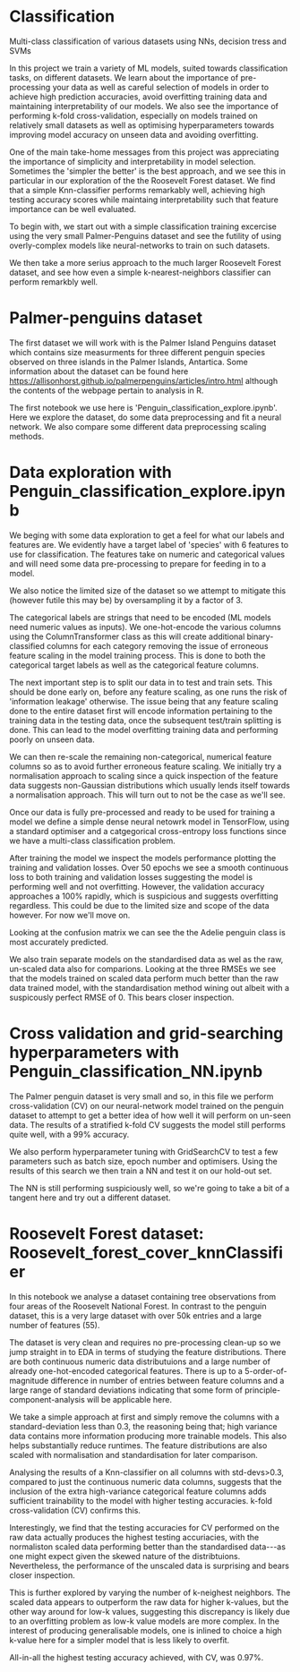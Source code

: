 # Classification
Multi-class classification of various datasets using NNs, decision tress and SVMs

In this project we train a variety of ML models, suited towards classification tasks, on different datasets. We learn about the importance of pre-processing your data as well as careful selection of models in order to achieve high prediction accuracies, avoid overfitting training data and maintaining interpretability of our models. We also see the importance of performing k-fold cross-validation, especially on models trained on relatively small datasets as well as optimising hyperparameters towards improving model accuracy on unseen data and avoiding overfitting.

One of the main take-home messages from this project was appreciating the importance of simplicity and interpretability in model selection. Sometimes the 'simpler the better' is the best approach, and we see this in particular in our exploration of the the Roosevelt Forest dataset. We find that a simple Knn-classifier performs remarkably well, achieving high testing accuracy scores while maintaing interpretability such that feature importance can be well evaluated. 

To begin with, we start out with a simple classification training excercise using the very small Palmer-Penguins dataset and see the futility of using overly-complex models like neural-networks to train on such datasets. 

We then take a more serius approach to the much larger Roosevelt Forest dataset, and see how even a simple k-nearest-neighbors classifier can perform remarkbly well.

# Palmer-penguins dataset
The first dataset we will work with is the Palmer Island Penguins dataset which contains size measurments for three different penguin species observed on three islands in the Palmer Islands, Antartica. Some information about the dataset can be found here
https://allisonhorst.github.io/palmerpenguins/articles/intro.html
although the contents of the webpage pertain to analysis in R. 

The first notebook we use here is 'Penguin_classification_explore.ipynb'. Here we explore the dataset, do some data preprocessing and fit a neural network. We also compare some different data preprocessing scaling methods. 

# Data exploration with Penguin_classification_explore.ipynb
We beging with some data exploration to get a feel for what our labels and features are. We evidently have a target label of 'species' with 6 features to use for classification. The features take on numeric and categorical values and will need some data pre-processing to prepare for feeding in to a model.

We also notice the limited size of the dataset so we attempt to mitigate this (however futile this may be) by oversampling it by a factor of 3. 

The categorical labels are strings that need to be encoded (ML models need numeric values as inputs). We one-hot-encode the various columns using the ColumnTransformer class as this will create additional binary-classified columns for each category removing the issue of erroneous feature scaling in the model training process. This is done to both the categorical target labels as well as the categorical feature columns.

The next important step is to split our data in to test and train sets. This should be done early on, before any feature scaling, as one runs the risk of 'information leakage' otherwise. The issue being that any feature scaling done to the entire dataset first will encode information pertaining to the training data in the testing data, once the subsequent test/train splitting is done. This can lead to the model overfitting training data and performing poorly on unseen data.

We can then re-scale the remaining non-categorical, numerical feature columns so as to avoid further erroneous feature scaling. We initially try a normalisation approach to scaling since a quick inspection of the feature data suggests non-Gaussian distributions which usually lends itself towards a normalisation approach. This will turn out to not be the case as we'll see.

Once our data is fully pre-processed and ready to be used for training a model we define a simple dense neural netowrk model in TensorFlow, using a standard optimiser and a catgegorical cross-entropy loss functions since we have a multi-class classification problem.

After training the model we inspect the models performance plotting the training and validation losses. Over 50 epochs we see a smooth continuous loss to both training and validation losses suggesting the model is performing well and not overfitting. However, the validation accuracy approaches a 100% rapidly, which is suspicious and suggests overfitting regardless. This could be due to the limited size and scope of the data however. For now we'll move on.

Looking at the confusion matrix we can see the the Adelie penguin class is most accurately predicted. 

We also train separate models on the standardised data as wel as the raw, un-scaled data also for comparions. Looking at the three RMSEs we see that the models trained on scaled data perform much better than the raw data trained model, with the standardisation method wining out albeit with a suspicously perfect RMSE of 0. This bears closer inspection.

# Cross validation and grid-searching hyperparameters with Penguin_classification_NN.ipynb

The Palmer penguin dataset is very small and so, in this file we perform cross-validation (CV) on our neural-network model trained on the penguin dataset to attempt to get a better idea of how well it will perform on un-seen data. The results of a stratified k-fold CV suggests the model still performs quite well, with a 99% accuracy. 

We also perform hyperparameter tuning with GridSearchCV to test a few parameters such as batch size, epoch number and optimisers. Using the results of this search we then train a NN and test it on our hold-out set. 

The NN is still performing suspiciously well, so we're going to take a bit of a tangent here and try out a different dataset.

# Roosevelt Forest dataset: Roosevelt_forest_cover_knnClassifier
In this notebook we analyse a dataset containing tree observations from four areas of the Roosevelt National Forest. In contrast to the penguin dataset,
this is a very large dataset with over 50k entries and a large number of features (55). 

The dataset is very clean and requires no pre-processing clean-up so we jump straight in to EDA in terms of studying the feature distributions. There are both continuous numeric data distributuions and a large number of already one-hot-encoded categorical features. There is up to a 5-order-of-magnitude difference in number of entries between feature columns and a large range of standard deviations indicating that some form of principle-component-analysis will be applicable here.

We take a simple approach at first and simply remove the columns with a standard-deviation less than 0.3, the reasoning being that; high variance data contains more information producing more trainable models. This also helps substantially reduce runtimes. The feature distributions are also scaled with normalisation and standardisation for later comparison.

Analysing the results of a Knn-classifier on all columns with std-devs>0.3, compared to just the continuous numeric data columns, suggests that the inclusion of the extra high-variance categorical feature columns adds sufficient trainability to the model with higher testing accuracies. k-fold cross-validation (CV) confirms this.

Interestingly, we find that the testing accuracies for CV performed on the raw data actually produces the highest testing accuriacies, with the normaliston scaled data performing better than the standardised data---as one might expect given the skewed nature of the distribtuions. Nevertheless, the performance of the unscaled data is surprising and bears closer inspection. 

This is further explored by varying the number of k-neighest neighbors. The scaled data appears to outperform the raw data for higher k-values, but the other way around for low-k values, suggesting this discrepancy is likely due to an overfitting problem as low-k value models are more complex. In the interest of producing generalisable models, one is inlined to choice a high k-value here for a simpler model that is less likely to overfit. 

All-in-all the highest testing accuracy achieved, with CV, was 0.97%.
